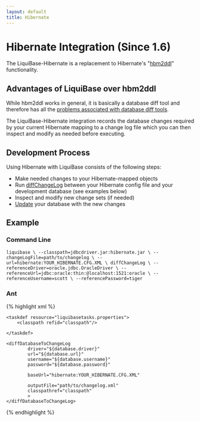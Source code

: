 ```yaml
---
layout: default
title: Hibernate
---
```


# Hibernate Integration (Since 1.6) #
The LiquiBase-Hibernate is a replacement to Hibernate's "[hbm2ddl](http://www.hibernate.org/hib_docs/v3/api/org/hibernate/tool/hbm2ddl/package-summary.html)" functionality.


## Advantages of LiquiBase over hbm2ddl ##
While hbm2ddl works in general, it is basically a database diff tool and therefore has all the [problems associated with database diff tools](http://blog.liquibase.org/2007/06/the-problem-with-database-diffs.html).

The LiquiBase-Hibernate integration records the database changes required by your current Hibernate mapping to a change log file which you can then inspect and modify as needed before executing.

## Development Process ##
Using Hibernate with LiquiBase consists of the following steps:
  - Make needed changes to your Hibernate-mapped objects
  - Run [diffChangeLog](diff.html) between your Hibernate config file and your development database (see examples below)
  - Inspect and modify new change sets (if needed)
  - [Update](Update.html) your database with the new changes

## Example ##




### Command Line ###
``
liquibase \
        --classpath=jdbcdriver.jar:hibernate.jar \
        --changeLogFile=path/to/changelog \
        --url=hibernate:YOUR_HIBERNATE.CFG.XML \
   diffChangeLog \
        --referenceDriver=oracle.jdbc.OracleDriver \
        --referenceUrl=jdbc:oracle:thin:@localhost:1521:oracle \
        --referenceUsername=scott \
        --referencePassword=tiger
``

### Ant ###
{% highlight xml %}
<target name="hibernate-update" depends="prepare">
 
    <taskdef resource="liquibasetasks.properties">
        <classpath refid="classpath"/>
 
    </taskdef>
 
    <diffDatabaseToChangeLog
            driver="${database.driver}"
            url="${database.url}"
            username="${database.username}"
            password="${database.password}"
 
            baseUrl="hibernate:YOUR_HIBERNATE.CFG.XML"
 
            outputFile="path/to/changelog.xml"
            classpathref="classpath"
            >
    </diffDatabaseToChangeLog>
</target>
{% endhighlight %}






